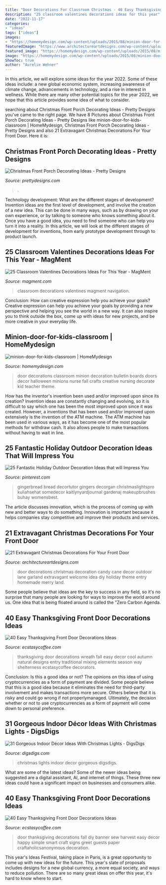 ```yaml
---
title: "Door Decorations For Classroom Christmas - 40 Easy Thanksgiving Front Door Decorations Ideas"
description: "25 classroom valentines decorations ideas for this year"
date: "2022-11-17"
categories:
- "ideas"
tags: ["ideas"]
images:
- "https://homemydesign.com/wp-content/uploads/2015/08/minion-door-for-kids-classroom.jpg"
featuredImage: "https://www.architectureartdesigns.com/wp-content/uploads/2016/11/10-41-630x840.jpg"
featured_image: "https://homemydesign.com/wp-content/uploads/2015/08/minion-door-for-kids-classroom.jpg"
image: "https://homemydesign.com/wp-content/uploads/2015/08/minion-door-for-kids-classroom.jpg"
ShowToc: true
author: "Aurelie Wehner"
---
```



In this article, we will explore some ideas for the year 2022. Some of these ideas include: a new global economic system, increasing awareness of climate change, advancements in technology, and a rise in interest in wellness. While there are many other potential topics for the year 2022, we hope that this article provides some idea of what to consider.

	

		
searching about Christmas Front Porch Decorating Ideas - Pretty Designs you've came to the right page. We have 8 Pictures about Christmas Front Porch Decorating Ideas - Pretty Designs like minion-door-for-kids-classroom | HomeMydesign, Christmas Front Porch Decorating Ideas - Pretty Designs and also 21 Extravagant Christmas Decorations For Your Front Door. Here it is:
		
    
## Christmas Front Porch Decorating Ideas - Pretty Designs

<img loading=lazy src="https://www.prettydesigns.com/wp-content/uploads/2014/11/Large-Wreath-for-Front-Porch.jpg" onerror="this.onerror=null;this.src='https://tse1.mm.bing.net/th?id=OIP.nvvr-AwKjVvvhX-7GSteIwAAAA&amp;pid=15.1';" alt="Christmas Front Porch Decorating Ideas - Pretty Designs">

_Source: prettydesigns.com_

>. 

	

Technology development: What are the different stages of development?
Invention ideas are the first level of development, and involve the creation of a new idea. This can be done in many ways, such as by drawing on your own experience, or by talking to someone who knows something about it. Once you have a good idea, you need to find someone who can help you turn it into a reality. In this article, we will look at the different stages of development for inventions, from early prototype development through to product launch.

    
## 25 Classroom Valentines Decorations Ideas For This Year - MagMent

<img loading=lazy src="https://www.magment.com/wp-content/uploads/2016/11/Valentines-Decorations-For-Classroom-Ideas.jpg" onerror="this.onerror=null;this.src='https://tse1.mm.bing.net/th?id=OIP.Hn1_BC3OdKdAPIXwGpnMdgHaJ4&amp;pid=15.1';" alt="25 Classroom Valentines Decorations Ideas For This Year - MagMent">

_Source: magment.com_

>classroom decorations valentines magment navigation. 

	

Conclusion: How can creative expression help you achieve your goals?
Creative expression can help you achieve your goals by providing a new perspective and helping you see the world in a new way. It can also inspire you to think outside the box, come up with ideas for new projects, and be more creative in your everyday life.

    
## Minion-door-for-kids-classroom | HomeMydesign

<img loading=lazy src="https://homemydesign.com/wp-content/uploads/2015/08/minion-door-for-kids-classroom.jpg" onerror="this.onerror=null;this.src='https://tse2.mm.bing.net/th?id=OIP.aHCddUBqtt42CdfJ5_ud9AHaJ4&amp;pid=15.1';" alt="minion-door-for-kids-classroom | HomeMydesign">

_Source: homemydesign.com_

>door decorations classroom minion decoration bulletin boards doors decor halloween minions nurse fall crafts creative nursing decorate kid teacher theme. 

	

How has the inventor's invention been used and/or improved upon since its creation?
Invention ideas are constantly changing and evolving, so it is difficult to say which one has been the most improved upon since it was created. However, a inventions that has been used and/or improved upon extensively is the invention of the ATM machine. The ATM machine has been used in various ways, as it has become one of the most popular methods for withdraw cash. It also allows people to make transactions without having to wait in line.

    
## 25 Fantastic Holiday Outdoor Decoration Ideas That Will Impress You

<img loading=lazy src="https://i.pinimg.com/736x/53/56/53/5356537fdfb6aedb3e2add4883ed28bf.jpg" onerror="this.onerror=null;this.src='https://tse3.mm.bing.net/th?id=OIP.dle0sWxNQbh316oWZ23MPQHaJ3&amp;pid=15.1';" alt="25 Fantastic Holiday Outdoor Decoration Ideas that will Impress You">

_Source: pinterest.com_

>gingerbread bread decortutor gingers decorgan christmaslightspro kuliahsehat somedecor kaitlynyardjournal gardenaj makeupbrushes buhay womensbest. 

	

The article discusses innovation, which is the process of coming up with new and better ways to do something. Innovation is important because it helps companies stay competitive and improve their products and services.

    
## 21 Extravagant Christmas Decorations For Your Front Door

<img loading=lazy src="https://www.architectureartdesigns.com/wp-content/uploads/2016/11/10-41-630x840.jpg" onerror="this.onerror=null;this.src='https://tse4.mm.bing.net/th?id=OIP.lVf5Stvhz_8XdW0LylHXGAHaJ4&amp;pid=15.1';" alt="21 Extravagant Christmas Decorations For Your Front Door">

_Source: architectureartdesigns.com_

>door decorations christmas decoration candy cane decor outdoor lane garland extravagant welcome idea diy holiday theme entry homemade merry land. 

	

Some people believe that ideas are the key to success in any field, so it's no surprise that many people are looking for ways to improve the world around us. One idea that is being floated around is called the "Zero Carbon Agenda.

    
## 40 Easy Thanksgiving Front Door Decorations Ideas

<img loading=lazy src="https://i0.wp.com/www.ecstasycoffee.com/wp-content/uploads/2016/10/Thanksgiving-Front-Door-Decorations-Ideas-3.jpg?resize=658%2C990" onerror="this.onerror=null;this.src='https://tse3.mm.bing.net/th?id=OIP.cDUlo7ADIpu0MG1sqyITawHaLJ&amp;pid=15.1';" alt="40 Easy Thanksgiving Front Door Decorations Ideas">

_Source: ecstasycoffee.com_

>thanksgiving door decorations wreath fall easy decor cool autumn natural designs entry traditional mixing elements season way shelterness ecstasycoffee decorators. 

	

Conclusion: Is this a good idea or not?
The opinions on this idea of using cryptocurrencies as a form of payment are divided. Some people believe that this is a good idea because it eliminates the need for third-party involvement and makes transactions more secure. Others believe that it is risky and could go wrong if not properlymanaged. Ultimately, the decision whether or not to use cryptocurrencies as a form of payment will come down to personal preference.

    
## 31 Gorgeous Indoor Décor Ideas With Christmas Lights - DigsDigs

<img loading=lazy src="https://www.digsdigs.com/photos/gorgeous-indoor-decor-ideas-with-christmas-lights-19-554x1002.jpg" onerror="this.onerror=null;this.src='https://tse2.mm.bing.net/th?id=OIP.DXf4JiynvEGxFqUFo_MYtQHaNZ&amp;pid=15.1';" alt="31 Gorgeous Indoor Décor Ideas With Christmas Lights - DigsDigs">

_Source: digsdigs.com_

>christmas lights indoor decor gorgeous digsdigs. 

	

What are some of the latest ideas?
Some of the newer ideas being suggested are a digital assistant, AI, and internet of things. These three new ideas could have a significant impact on businesses and consumers alike.

    
## 40 Easy Thanksgiving Front Door Decorations Ideas

<img loading=lazy src="https://i0.wp.com/www.ecstasycoffee.com/wp-content/uploads/2016/10/Thanksgiving-Front-Door-Decorations-20.jpg?resize=572%2C800" onerror="this.onerror=null;this.src='https://tse1.mm.bing.net/th?id=OIP.6m4fGl-zrJ24KZPROo2S3QHaKW&amp;pid=15.1';" alt="40 Easy Thanksgiving Front Door Decorations Ideas">

_Source: ecstasycoffee.com_

>door thanksgiving decorations fall diy banner sew harvest easy decor happy simple smart craft signs greet guests paper craftaholicsanonymous decoration. 

	

This year's Ideas Festival, taking place in Paris, is a great opportunity to come up with new ideas for the future. This year's slate of proposals includes designs for a new global currency, a more equal society, and ways to reduce pollution. There are so many great ideas on offer this year, it's hard to know where to start.

